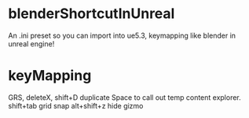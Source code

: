 # blenderShortcutInUnreal
An .ini preset so you can import into ue5.3, keymapping like blender in unreal engine!

# keyMapping
GRS, deleteX, shift+D duplicate
Space to call out temp content explorer.
shift+tab grid snap
alt+shift+z hide gizmo

